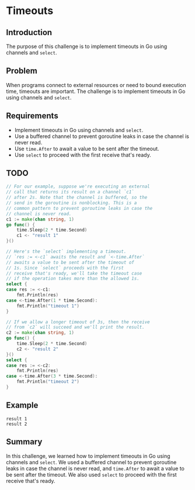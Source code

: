 # Timeouts

## Introduction

The purpose of this challenge is to implement timeouts in Go using channels and `select`.

## Problem

When programs connect to external resources or need to bound execution time, timeouts are important. The challenge is to implement timeouts in Go using channels and `select`.

## Requirements

- Implement timeouts in Go using channels and `select`.
- Use a buffered channel to prevent goroutine leaks in case the channel is never read.
- Use `time.After` to await a value to be sent after the timeout.
- Use `select` to proceed with the first receive that's ready.

## TODO

```go
// For our example, suppose we're executing an external
// call that returns its result on a channel `c1`
// after 2s. Note that the channel is buffered, so the
// send in the goroutine is nonblocking. This is a
// common pattern to prevent goroutine leaks in case the
// channel is never read.
c1 := make(chan string, 1)
go func() {
    time.Sleep(2 * time.Second)
    c1 <- "result 1"
}()

// Here's the `select` implementing a timeout.
// `res := <-c1` awaits the result and `<-time.After`
// awaits a value to be sent after the timeout of
// 1s. Since `select` proceeds with the first
// receive that's ready, we'll take the timeout case
// if the operation takes more than the allowed 1s.
select {
case res := <-c1:
    fmt.Println(res)
case <-time.After(1 * time.Second):
    fmt.Println("timeout 1")
}

// If we allow a longer timeout of 3s, then the receive
// from `c2` will succeed and we'll print the result.
c2 := make(chan string, 1)
go func() {
    time.Sleep(2 * time.Second)
    c2 <- "result 2"
}()
select {
case res := <-c2:
    fmt.Println(res)
case <-time.After(3 * time.Second):
    fmt.Println("timeout 2")
}
```

## Example

```
result 1
result 2
```

## Summary

In this challenge, we learned how to implement timeouts in Go using channels and `select`. We used a buffered channel to prevent goroutine leaks in case the channel is never read, and `time.After` to await a value to be sent after the timeout. We also used `select` to proceed with the first receive that's ready.

